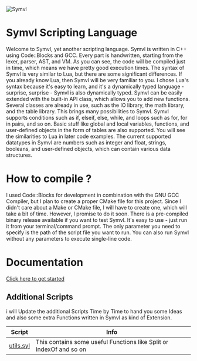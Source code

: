 ![Symvl](https://user-images.githubusercontent.com/125445926/224560670-08cf2110-f267-499a-bd66-dca8300b1492.PNG)

# Symvl Scripting Language

Welcome to Symvl, yet another scripting language. Symvl is written in C++ using Code::Blocks and GCC. Every part is handwritten, starting from the lexer, parser, AST, and VM. As you can see, the code will be compiled just in time, which means we have pretty good execution times. The syntax of Symvl is very similar to Lua, but there are some significant differences. If you already know Lua, then Symvl will be very familiar to you. I chose Lua's syntax because it's easy to learn, and it's a dynamically typed language - surprise, surprise - Symvl is also dynamically typed. Symvl can be easily extended with the built-in API class, which allows you to add new functions. Several classes are already in use, such as the IO library, the math library, and the table library. This brings many possibilities to Symvl. Symvl supports conditions such as if, elseif, else, while, and loops such as for, for in pairs, and so on. Basic stuff like global and local variables, functions, and user-defined objects in the form of tables are also supported. You will see the similarities to Lua in later code examples. The current supported datatypes in Symvl are numbers such as integer and float, strings, booleans, and user-defined objects, which can contain various data structures.


# How to compile ?

I used Code::Blocks for development in combination with the GNU GCC Compiler, but I plan to create a proper CMake file for this project. Since I didn't care about a Make or CMake file, I will have to create one, which will take a bit of time. However, I promise to do it soon. There is a pre-compiled binary release available if you want to test Symvl. It's easy to use - just run it from your terminal/command prompt. The only parameter you need to specify is the path of the script file you want to run. You can also run Symvl without any parameters to execute single-line code.



# Documentation

[Click here to get started](https://github.com/BlackFoX1991/Symvl/blob/main/docs/doc.md)

 
 
## Additional Scripts
i will Update the additional Scripts Time by Time to hand you some Ideas and also some extra Functions written in Symvl as kind of Extension.

|Script| Info |
|---------|--|
|[utils.syl](https://github.com/BlackFoX1991/Symvl/blob/main/scripts/utils.syl)|This contains some useful Functions like Split or IndexOf and so on|
